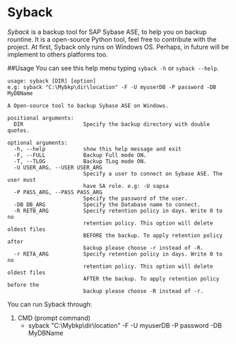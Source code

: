 # Syback
*Syback* is a backup tool for SAP Sybase ASE, to help you on backup rountine.
It is a open-source Python tool, feel free to contribute with the project.
At first, Syback only runs on Windows OS. Perhaps, in future will be implement to others platforms too.

##Usage
You can see this help menu typing `syback -h` or `syback --help`.
```
usage: syback [DIR] [option]
e.g: syback "C:\Mybkp\dir\location" -F -U myuserDB -P password -DB MyDBName

A Open-source tool to backup Sybase ASE on Windows.

positional arguments:
  DIR                   Specify the backup directory with double quotes.

optional arguments:
  -h, --help            show this help message and exit
  -F, --FULL            Backup Full mode ON.
  -T, --TLOG            Backup TLog mode ON.
  -U USER_ARG, --USER USER_ARG
                        Specify a user to connect on Sybase ASE. The user must
                        have SA role. e.g: -U sapsa
  -P PASS_ARG, --PASS PASS_ARG
                        Specify the password of the user.
  -DB DB_ARG            Specify the Database name to connect.
  -R RETB_ARG           Specify retention policy in days. Write 0 to no
                        retention policy. This option will delete oldest files
                        BEFORE the backup. To apply retention policy after
                        backup please choose -r instead of -R.
  -r RETA_ARG           Specify retention policy in days. Write 0 to no
                        retention policy. This option will delete oldest files
                        AFTER the backup. To apply retention policy before the
                        backup please choose -R instead of -r.
```

You can run Syback through:
1. CMD (prompt command)
	- syback "C:\Mybkp\dir\location" -F -U myuserDB -P password -DB MyDBName